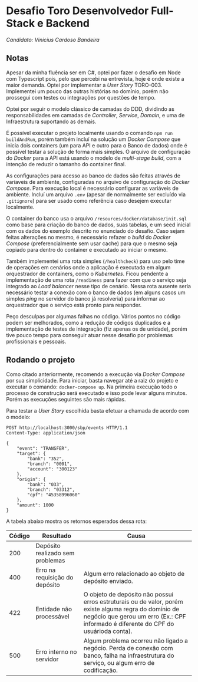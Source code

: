 # Desafio Toro Desenvolvedor Full-Stack e Backend

*Candidato: Vinicius Cardoso Bandeira*

## Notas

Apesar da minha fluência ser em C#, optei por fazer o desafio em Node com Typescript pois, pelo que percebi na entrevista, hoje é onde existe a maior demanda. Optei por implementar a *User Story* TORO-003. Implementei um pouco das outras histórias no domínio, porém não prossegui com testes ou integrações por questões de tempo.

Optei por seguir o modelo clássico de camadas do DDD, dividindo as responsabilidades em camadas de *Controller*, *Service*, *Domain*, e uma de Infraestrutura suportando as demais.

É possível executar o projeto localmente usando o comando `npm run buildAndRun`, porém também incluí na solução um *Docker Compose* que inicia dois containers (um para API e outro para o Banco de dados) onde é possível testar a solução de forma mais simples. O arquivo de configuração do *Docker* para a API está usando o modelo de *multi-stage build*, com a intenção de reduzir o tamanho do container final.

As configurações para acesso ao banco de dados são feitas através de varíaveis de ambiente, configuradas no arquivo de configuração do *Docker Compose*. Para execução local é necessário configurar as variáveis de ambiente. Incluí um arquivo `.env` (apesar de normalmente ser excluído via `.gitignore`) para ser usado como referência caso desejem executar localmente.

O container do banco usa o arquivo `/resources/docker/database/init.sql` como base para criação do banco de dados, suas tabelas, e um seed inicial com os dados do exemplo descrito no enunciado do desafio. Caso sejam feitas alterações no mesmo, é necessário refazer o *build* do *Docker Compose* (preferencialmente sem usar cache) para que o mesmo seja copiado para dentro do container e executado ao iniciar o mesmo.

Também implementei uma rota simples (`/healthcheck`) para uso pelo time de operações em cenários onde a aplicação é executada em algum orquestrador de containers, como o *Kubernetes*. Ficou pendente a implementação de uma rota `/readiness` para fazer com que o serviço seja integrado ao *Load balancer* nesse tipo de cenário. Nessa rota ausente seria necessário testar a conexão com o banco de dados (em alguns casos um simples *ping* no servidor do banco já resolveria) para informar ao orquestrador que o serviço está pronto para responder.

Peço desculpas por algumas falhas no código. Vários pontos no código podem ser melhorados, como a redução de códigos duplicados e a implementação de testes de integração (fiz apenas os de unidade), porém tive pouco tempo para conseguir atuar nesse desafio por problemas profissionais e pessoais. 

## Rodando o projeto

Como citado anteriormente, recomendo a execução via *Docker Compose* por sua simplicidade. Para iniciar, basta navegar até a raiz do projeto e executar o comando: `docker-compose up`. Na primeira execução todo o processo de construção será executado e isso pode levar alguns minutos. Porém as execuções seguintes são mais rápidas.

Para testar a *User Story* escolhida basta efetuar a chamada de acordo com o modelo:

```http
POST http://localhost:3000/sbp/events HTTP/1.1
Content-Type: application/json

{
    "event": "TRANSFER",
    "target": {
        "bank": "352", 
        "branch": "0001", 
        "account": "300123"
    },
    "origin": {
        "bank": "033", 
        "branch": "03312", 
        "cpf": "45358996060" 
    },
    "amount": 1000
}
```

A tabela abaixo mostra os retornos esperados dessa rota:

Código | Resultado | Causa
---|---|---
200 | Depósito realizado sem problemas | 
400 | Erro na requisição do depósito | Algum erro relacionado ao objeto de depósito enviado.
422 | Entidade não processável | O objeto de depósito não possui erros estruturais ou de valor, porém existe alguma regra do domínio de negócio que gerou um erro (Ex.: CPF informado é diferente do CPF do usuárioda conta).
500 | Erro interno no servidor | Algum problema ocorreu não ligado a negócio. Perda de conexão com banco, falha na infraestrutura do serviço, ou algum erro de codificação.
